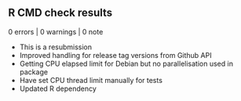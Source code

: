 ## R CMD check results

0 errors | 0 warnings | 0 note


* This is a resubmission
* Improved handling for release tag versions from Github API
* Getting CPU elapsed limit for Debian but no parallelisation used in package
* Have set CPU thread limit manually for tests
* Updated R dependency
